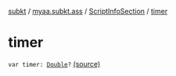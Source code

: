 [subkt](../../index.md) / [myaa.subkt.ass](../index.md) / [ScriptInfoSection](index.md) / [timer](./timer.md)

# timer

`var timer: `[`Double`](https://kotlinlang.org/api/latest/jvm/stdlib/kotlin/-double/index.html)`?` [(source)](https://github.com/Myaamori/SubKt/blob/0.1.19/src/main/kotlin/myaa/subkt/ass/parser.kt#L822)